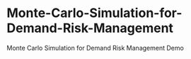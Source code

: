 # Monte-Carlo-Simulation-for-Demand-Risk-Management
Monte Carlo Simulation for Demand Risk Management Demo
